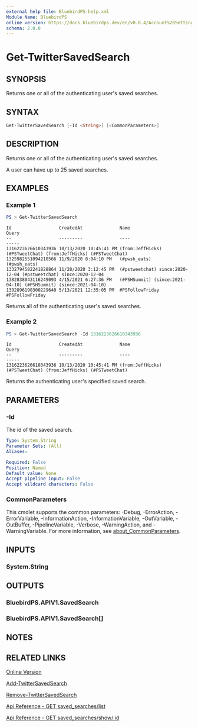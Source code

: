 ```yaml
---
external help file: BluebirdPS-help.xml
Module Name: BluebirdPS
online version: https://docs.bluebirdps.dev/en/v0.8.4/Account%20Settings%2C%20User%20Profile%2C%20and%20Saved%20Searches/Get-TwitterSavedSearch
schema: 2.0.0
---
```


# Get-TwitterSavedSearch

## SYNOPSIS

Returns one or all of the authenticating user's saved searches.

## SYNTAX

```powershell
Get-TwitterSavedSearch [-Id <String>] [<CommonParameters>]
```

## DESCRIPTION

Returns one or all of the authenticating user's saved searches.

A user can have up to 25 saved searches.

## EXAMPLES

### Example 1

```powershell
PS > Get-TwitterSavedSearch
```

```text
Id                  CreatedAt              Name                            Query
--                  ---------              ----                            -----
1316223626610343936 10/13/2020 10:45:41 PM (from:JeffHicks) (#PSTweetChat) (from:JeffHicks) (#PSTweetChat)
1325982551094210566 11/9/2020 8:04:10 PM   (#pwsh_eats)                    (#pwsh_eats)
1332794582241828864 11/28/2020 3:12:45 PM  (#pstweetchat) since:2020-12-04 (#pstweetchat) since:2020-12-04
1382838043116249093 4/15/2021 6:27:36 PM   (#PSHSummit) (since:2021-04-10) (#PSHSummit) (since:2021-04-10)
1392896190300229640 5/13/2021 12:35:05 PM  #PSFollowFriday                 #PSFollowFriday
```

Returns all of the authenticating user's saved searches.

### Example 2

```powershell
PS > Get-TwitterSavedSearch -Id 1316223626610343936
```

```text
Id                  CreatedAt              Name                            Query
--                  ---------              ----                            -----
1316223626610343936 10/13/2020 10:45:41 PM (from:JeffHicks) (#PSTweetChat) (from:JeffHicks) (#PSTweetChat)
```

Returns the authenticating user's specified saved search.

## PARAMETERS

### -Id

The id of the saved search.

```yaml
Type: System.String
Parameter Sets: (All)
Aliases:

Required: False
Position: Named
Default value: None
Accept pipeline input: False
Accept wildcard characters: False
```

### CommonParameters

This cmdlet supports the common parameters: -Debug, -ErrorAction, -ErrorVariable, -InformationAction, -InformationVariable, -OutVariable, -OutBuffer, -PipelineVariable, -Verbose, -WarningAction, and -WarningVariable. For more information, see [about_CommonParameters](http://go.microsoft.com/fwlink/?LinkID=113216).

## INPUTS

### System.String

## OUTPUTS

### BluebirdPS.APIV1.SavedSearch

### BluebirdPS.APIV1.SavedSearch[]

## NOTES

## RELATED LINKS

[Online Version](https://docs.bluebirdps.dev/en/v0.8.4/Account%20Settings%2C%20User%20Profile%2C%20and%20Saved%20Searches/Get-TwitterSavedSearch)

[Add-TwitterSavedSearch](https://docs.bluebirdps.dev/en/v0.8.4/Account%20Settings%2C%20User%20Profile%2C%20and%20Saved%20Searches/Add-TwitterSavedSearch)

[Remove-TwitterSavedSearch](https://docs.bluebirdps.dev/en/v0.8.4/Account%20Settings%2C%20User%20Profile%2C%20and%20Saved%20Searches/Remove-TwitterSavedSearch)

[Api Reference - GET saved_searches/list](https://developer.twitter.com/en/docs/twitter-api/v1/accounts-and-users/manage-account-settings/api-reference/get-saved_searches-list)

[Api Reference - GET saved_searches/show/:id](https://developer.twitter.com/en/docs/twitter-api/v1/accounts-and-users/manage-account-settings/api-reference/get-saved_searches-show-id)
